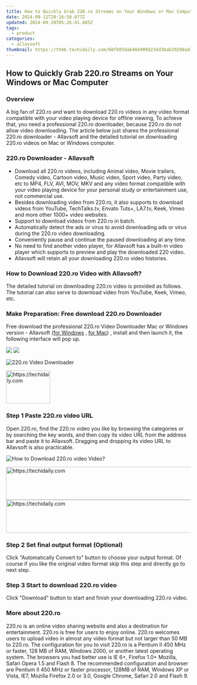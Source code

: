 ```yaml
---
title: How to Quickly Grab 220.ro Streams on Your Windows or Mac Computer
date: 2024-09-12T20:16:58.077Z
updated: 2024-09-20T05:26:41.685Z
tags:
  - product
categories:
  - allavsoft
thumbnail: https://thmb.techidaily.com/68fb059a648e909d234d3bab20298ad1bdfcbd57c7ecdd3b24dbb573f2037e37.jpg
---
```


## How to Quickly Grab 220.ro Streams on Your Windows or Mac Computer

### Overview

A big fan of 220.ro and want to download 220.ro videos in any video format compatible with your video playing device for offline viewing, To achieve that, you need a professional 220.ro downloader, because 220.ro do not allow video downloading. The article below just shares the professional 220.ro downloader - Allavsoft and the detailed tutorial on downloading 220.ro videos on Mac or Windows computer.

### 220.ro Downloader - Allavsoft

* Download all 220.ro videos, including Animal video, Movie trailers, Comedy video, Cartoon video, Music video, Sport video, Party video, etc to MP4, FLV, AVI, MOV, MKV and any video format compatible with your video playing device for your personal study or entertainment use, not commercial use.
* Besides downloading video from 220.ro, it also supports to download videos from YouTube, TechTalks.tv, Envato Tuts+, LA7.tv, Keek, Vimeo and more other 1000+ video websites.
* Support to download videos from 220.ro in batch.
* Automatically detect the ads or virus to avoid downloading ads or virus during the 220.ro video downloading.
* Conveniently pause and continue the paused downloading at any time.
* No need to find another video player, for Allavsoft has a built-in video player which supports to preview and play the downloaded 220 video.
* Allavsoft will retain all your downloading 220.ro video histories.

### How to Download 220.ro Video with Allavsoft?

The detailed tutorial on downloading 220.ro video is provided as follows. The tutorial can also serve to download video from YouTube, Keek, Vimeo, etc.

### Make Preparation: Free download 220.ro Downloader

Free download the professional 220.ro Video Downloader Mac or Windows version - Allavsoft ([for Windows](https://tools.techidaily.com/allavsoft/products/) , [for Mac](https://tools.techidaily.com/allavsoft/products/)) , install and then launch it, the following interface will pop up.

[![](https://www.allavsoft.com/how-to/../images/how-to/free-download-win.jpg)](https://tools.techidaily.com/allavsoft/products/) [![](https://www.allavsoft.com/how-to/../images/how-to/free-download-mac.jpg)](https://tools.techidaily.com/allavsoft/products/)

![220.ro Video Downloader](https://www.allavsoft.com/how-to/../images/allavsoft/screen-shot-600.jpg)

<!-- affiliate ads begin -->
<a href="https://bluettide.pxf.io/c/5597632/2141684/17092" target="_top" id="2141684">
  <img src="//a.impactradius-go.com/display-ad/17092-2141684" border="0" alt="https://techidaily.com" width="120" height="90"/>
</a>
<img height="0" width="0" src="https://bluettide.pxf.io/i/5597632/2141684/17092" style="position:absolute;visibility:hidden;" border="0" />
<!-- affiliate ads end -->

### Step 1 Paste 220.ro video URL

Open 220.ro, find the 220.ro video you like by browsing the categories or by searching the key words, and then copy its video URL from the address bar and paste it to Allavsoft. Dragging and dropping its video URL to Allavsoft is also practicable.

![How to Download 220.ro video Video?](https://www.allavsoft.com/how-to/../images/how-to/download-rtmp-video/download-rtmp-video.jpg)

<!-- affiliate ads begin -->
<a href="https://appsumo.8odi.net/c/5597632/2151870/7443" target="_top" id="2151870">
  <img src="//a.impactradius-go.com/display-ad/7443-2151870" border="0" alt="https://techidaily.com" width="728" height="90"/>
</a>
<img height="0" width="0" src="https://appsumo.8odi.net/i/5597632/2151870/7443" style="position:absolute;visibility:hidden;" border="0" />
<!-- affiliate ads end -->

<!-- affiliate ads begin -->
<a href="https://ephamedtechinc.pxf.io/c/5597632/2136613/26400" target="_top" id="2136613">
  <img src="//a.impactradius-go.com/display-ad/26400-2136613" border="0" alt="https://techidaily.com" width="728" height="90"/>
</a>
<img height="0" width="0" src="https://ephamedtechinc.pxf.io/i/5597632/2136613/26400" style="position:absolute;visibility:hidden;" border="0" />
<!-- affiliate ads end -->

### Step 2 Set final output format (Optional)

Click "Automatically Convert to" button to choose your output format. Of course if you like the original video format skip this step and directly go to next step.

### Step 3 Start to download 220.ro video

Click "Download" button to start and finish your downloading 220.ro video.

### More about 220.ro

220.ro is an online video sharing website and also a destination for entertainment. 220.ro is free for users to enjoy online. 220.ro welcomes users to upload video in almost any video format but not larger than 50 MB to 220.ro. The configuration for you to visit 220.ro is a Pentium II 450 MHz or faster, 128 MB of RAM, Windows 2000, or another latest operating system. The browsers you had better use is IE 6+, Firefox 1.0+ Mozilla, Safari Opera 1.5 and Flash 8\. The recommended configuration and browser are Pentium II 450 MHz or faster processor, 128MB of RAM, Windows XP or Vista, IE7, Mozilla Firefox 2.0 or 3.0, Google Chrome, Safari 2.0 and Flash 9.

<ins class="adsbygoogle"
     style="display:block"
     data-ad-format="autorelaxed"
     data-ad-client="ca-pub-7571918770474297"
     data-ad-slot="1223367746"></ins>

<ins class="adsbygoogle"
     style="display:block"
     data-ad-client="ca-pub-7571918770474297"
     data-ad-slot="8358498916"
     data-ad-format="auto"
     data-full-width-responsive="true"></ins>
